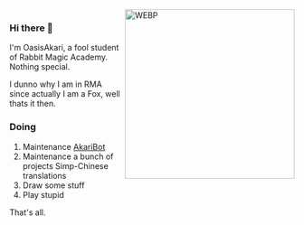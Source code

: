 <img align="right" alt="WEBP" src="https://raw.githubusercontent.com/OasisAkari/OasisAkari/main/1-resize.webp" width="300"/>

### Hi there 👋


I'm OasisAkari, a fool student of Rabbit Magic Academy. Nothing special.

I dunno why I am in RMA since actually I am a Fox, well thats it then.

### Doing

1. Maintenance [AkariBot](https://github.com/Teahouse-Studios/akari-bot)
2. Maintenance a bunch of projects Simp-Chinese translations
3. Draw some stuff
4. Play stupid

That's all.
